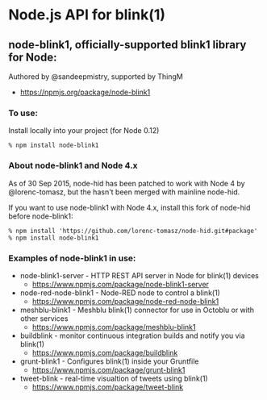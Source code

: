Node.js API for blink(1)
========================

## node-blink1, officially-supported blink1 library for Node:
Authored by @sandeepmistry, supported by ThingM
- https://npmjs.org/package/node-blink1

### To use:
Install locally into your project (for Node 0.12)
```
% npm install node-blink1
```

### About node-blink1 and Node 4.x
As of 30 Sep 2015, node-hid has been patched to work with Node 4 by @lorenc-tomasz,
but the hasn't been merged with mainline node-hid.

If you want to use node-blink1 with Node 4.x,
install this fork of node-hid before node-blink1:
```
% npm install 'https://github.com/lorenc-tomasz/node-hid.git#package'
% npm install node-blink1
```

### Examples of node-blink1 in use:
- node-blink1-server - HTTP REST API server in Node for blink(1) devices
  - https://www.npmjs.com/package/node-blink1-server
- node-red-node-blink1 - Node-RED node to control a blink(1)
  - https://www.npmjs.com/package/node-red-node-blink1
- meshblu-blink1 - Meshblu blink(1) connector for use in Octoblu or with other services
  - https://www.npmjs.com/package/meshblu-blink1
- buildblink - monitor continuous integration builds and notify you via blink(1)
  - https://www.npmjs.com/package/buildblink
- grunt-blink1 - Configures blink(1) inside your Gruntfile
  - https://www.npmjs.com/package/grunt-blink1  
- tweet-blink - real-time visualtion of tweets using blink(1)
  - https://www.npmjs.com/package/tweet-blink



